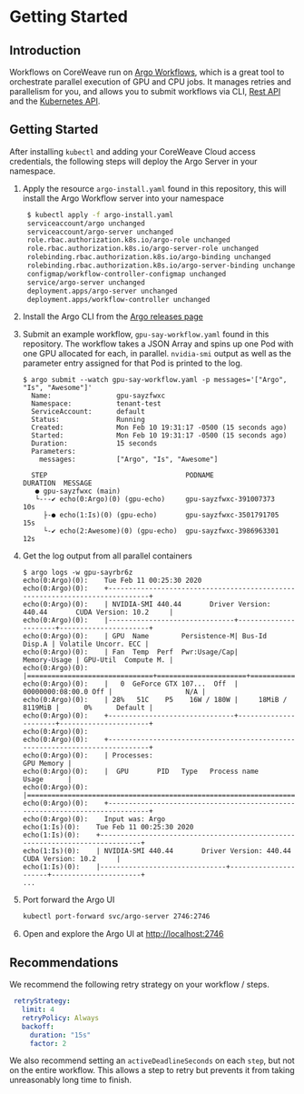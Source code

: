 # Getting Started

## Introduction

Workflows on CoreWeave run on [Argo Workflows](https://argoproj.github.io/argo/), which is a great tool to orchestrate parallel execution of GPU and CPU jobs. It manages retries and parallelism for you, and allows you to submit workflows via CLI, [Rest API](https://github.com/argoproj/argo/blob/master/examples/rest-examples.md) and the [Kubernetes API](https://github.com/argoproj/argo/blob/master/docs/rest-api.md).

## Getting Started

After installing `kubectl` and adding your CoreWeave Cloud access credentials, the following steps will deploy the Argo Server in your namespace.

1. Apply the resource `argo-install.yaml` found in this repository, this will install the Argo Workflow server into your namespace

   ```bash
    $ kubectl apply -f argo-install.yaml
    serviceaccount/argo unchanged
    serviceaccount/argo-server unchanged
    role.rbac.authorization.k8s.io/argo-role unchanged
    role.rbac.authorization.k8s.io/argo-server-role unchanged
    rolebinding.rbac.authorization.k8s.io/argo-binding unchanged
    rolebinding.rbac.authorization.k8s.io/argo-server-binding unchanged
    configmap/workflow-controller-configmap unchanged
    service/argo-server unchanged
    deployment.apps/argo-server unchanged
    deployment.apps/workflow-controller unchanged
   ```

2. Install the Argo CLI from the [Argo releases page](https://github.com/argoproj/argo/releases)
3. Submit an example workflow, `gpu-say-workflow.yaml` found in this repository. The workflow takes a JSON Array and spins up one Pod with one GPU allocated for each, in parallel. `nvidia-smi` output as well as the parameter entry assigned for that Pod is printed to the log.

   ```text
   $ argo submit --watch gpu-say-workflow.yaml -p messages='["Argo", "Is", "Awesome"]'
     Name:                gpu-sayzfwxc
     Namespace:           tenant-test
     ServiceAccount:      default
     Status:              Running
     Created:             Mon Feb 10 19:31:17 -0500 (15 seconds ago)
     Started:             Mon Feb 10 19:31:17 -0500 (15 seconds ago)
     Duration:            15 seconds
     Parameters:
       messages:          ["Argo", "Is", "Awesome"]

     STEP                                  PODNAME                  DURATION  MESSAGE
      ● gpu-sayzfwxc (main)
      └-·-✔ echo(0:Argo)(0) (gpu-echo)     gpu-sayzfwxc-391007373   10s
        ├-● echo(1:Is)(0) (gpu-echo)       gpu-sayzfwxc-3501791705  15s
        └-✔ echo(2:Awesome)(0) (gpu-echo)  gpu-sayzfwxc-3986963301  12s
   ```

4. Get the log output from all parallel containers

   ```text
   $ argo logs -w gpu-sayrbr6z
   echo(0:Argo)(0):    Tue Feb 11 00:25:30 2020
   echo(0:Argo)(0):    +-----------------------------------------------------------------------------+
   echo(0:Argo)(0):    | NVIDIA-SMI 440.44       Driver Version: 440.44       CUDA Version: 10.2     |
   echo(0:Argo)(0):    |-------------------------------+----------------------+----------------------+
   echo(0:Argo)(0):    | GPU  Name        Persistence-M| Bus-Id        Disp.A | Volatile Uncorr. ECC |
   echo(0:Argo)(0):    | Fan  Temp  Perf  Pwr:Usage/Cap|         Memory-Usage | GPU-Util  Compute M. |
   echo(0:Argo)(0):    |===============================+======================+======================|
   echo(0:Argo)(0):    |   0  GeForce GTX 107...  Off  | 00000000:08:00.0 Off |                  N/A |
   echo(0:Argo)(0):    | 28%   51C    P5    16W / 180W |     18MiB /  8119MiB |      0%      Default |
   echo(0:Argo)(0):    +-------------------------------+----------------------+----------------------+
   echo(0:Argo)(0):
   echo(0:Argo)(0):    +-----------------------------------------------------------------------------+
   echo(0:Argo)(0):    | Processes:                                                       GPU Memory |
   echo(0:Argo)(0):    |  GPU       PID   Type   Process name                             Usage      |
   echo(0:Argo)(0):    |=============================================================================|
   echo(0:Argo)(0):    +-----------------------------------------------------------------------------+
   echo(0:Argo)(0):    Input was: Argo
   echo(1:Is)(0):    Tue Feb 11 00:25:30 2020
   echo(1:Is)(0):    +-----------------------------------------------------------------------------+
   echo(1:Is)(0):    | NVIDIA-SMI 440.44       Driver Version: 440.44       CUDA Version: 10.2     |
   echo(1:Is)(0):    |-------------------------------+----------------------+----------------------+
   ...
   ```

5. Port forward the Argo UI

   ```bash
   kubectl port-forward svc/argo-server 2746:2746
   ```

6. Open and explore the Argo UI at [http://localhost:2746](http://localhost:2746)

## Recommendations

We recommend the following retry strategy on your workflow / steps.

```yaml
 retryStrategy:
   limit: 4
   retryPolicy: Always
   backoff:
     duration: "15s"
     factor: 2
```

We also recommend setting an `activeDeadlineSeconds` on each `step`, but not on the entire workflow. This allows a step to retry but prevents it from taking unreasonably long time to finish.

